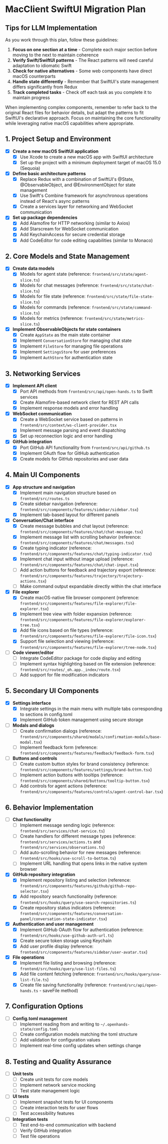 # MacClient SwiftUI Migration Plan

## Tips for LLM Implementation

As you work through this plan, follow these guidelines:

1. **Focus on one section at a time** - Complete each major section before moving to the next to maintain coherence
2. **Verify Swift/SwiftUI patterns** - The React patterns will need careful adaptation to idiomatic Swift
3. **Check for native alternatives** - Some web components have direct macOS counterparts
4. **Handle state differently** - Remember that SwiftUI's state management differs significantly from Redux
5. **Track completed tasks** - Check off each task as you complete it to maintain progress

When implementing complex components, remember to refer back to the original React files for behavior details, but adapt the patterns to fit SwiftUI's declarative approach. Focus on maintaining the core functionality while leveraging native macOS capabilities where appropriate.

## 1. Project Setup and Environment

- [x] **Create a new macOS SwiftUI application**
  - [x] Use Xcode to create a new macOS app with SwiftUI architecture
  - [x] Set up the project with a minimum deployment target of macOS 15.0 (Sequoia)

- [x] **Define basic architecture patterns**
  - [x] Replace Redux with a combination of SwiftUI's @State, @ObservableObject, and @EnvironmentObject for state management
  - [x] Use Swift's Combine framework for asynchronous operations instead of React's async patterns
  - [x] Create a services layer for networking and WebSocket communication

- [x] **Set up package dependencies**
  - [x] Add Alamofire for HTTP networking (similar to Axios)
  - [x] Add Starscream for WebSocket communication
  - [x] Add KeychainAccess for secure credential storage
  - [x] Add CodeEditor for code editing capabilities (similar to Monaco)

## 2. Core Models and State Management

- [x] **Create data models**
  - [x] Models for agent state (reference: `frontend/src/state/agent-slice.ts`)
  - [x] Models for chat messages (reference: `frontend/src/state/chat-slice.ts`)
  - [x] Models for file state (reference: `frontend/src/state/file-state-slice.ts`)
  - [x] Models for commands (reference: `frontend/src/state/command-slice.ts`)
  - [x] Models for metrics (reference: `frontend/src/state/metrics-slice.ts`)

- [x] **Implement ObservableObjects for state containers**
  - [x] Create `AppState` as the main state container
  - [x] Implement `ConversationStore` for managing chat state
  - [x] Implement `FileStore` for managing file operations
  - [x] Implement `SettingsStore` for user preferences
  - [x] Implement `AuthStore` for authentication state

## 3. Networking Services

- [x] **Implement API client**
  - [x] Port API methods from `frontend/src/api/open-hands.ts` to Swift services
  - [x] Create Alamofire-based network client for REST API calls
  - [x] Implement response models and error handling

- [x] **WebSocket communication**
  - [x] Create a WebSocket service based on patterns in `frontend/src/context/ws-client-provider.tsx`
  - [x] Implement message parsing and event dispatching
  - [x] Set up reconnection logic and error handling

- [x] **GitHub integration**
  - [x] Port GitHub API functionality from `frontend/src/api/github.ts`
  - [x] Implement OAuth flow for GitHub authentication
  - [x] Create models for GitHub repositories and user data

## 4. Main UI Components

- [x] **App structure and navigation**
  - [x] Implement main navigation structure based on `frontend/src/routes.ts`
  - [x] Create sidebar navigation (reference: `frontend/src/components/features/sidebar/sidebar.tsx`)
  - [x] Implement tab-based layout for different panels

- [x] **Conversation/Chat interface**
  - [x] Create message bubbles and chat layout (reference: `frontend/src/components/features/chat/chat-message.tsx`)
  - [x] Implement message list with scrolling behavior (reference: `frontend/src/components/features/chat/messages.tsx`)
  - [x] Create typing indicator (reference: `frontend/src/components/features/chat/typing-indicator.tsx`)
  - [x] Implement chat input without image upload (reference: `frontend/src/components/features/chat/chat-input.tsx`)
  - [ ] Add action buttons for feedback and trajectory export (reference: `frontend/src/components/features/trajectory/trajectory-actions.tsx`)
  - [ ] Make command output expandable directly within the chat interface

- [x] **File explorer**
  - [x] Create macOS-native file browser component (reference: `frontend/src/components/features/file-explorer/file-explorer.tsx`)
  - [x] Implement tree view with folder expansion (reference: `frontend/src/components/features/file-explorer/explorer-tree.tsx`)
  - [x] Add file icons based on file types (reference: `frontend/src/components/features/file-explorer/file-icon.tsx`)
  - [x] Support file selection and viewing (reference: `frontend/src/components/features/file-explorer/tree-node.tsx`)

- [ ] **Code viewer/editor**
  - [ ] Integrate CodeEditor package for code display and editing
  - [ ] Implement syntax highlighting based on file extension (reference: `frontend/src/routes/_oh.app._index/route.tsx`)
  - [ ] Add support for file modification indicators

## 5. Secondary UI Components

- [x] **Settings interface**
  - [x] Integrate settings in the main menu with multiple tabs corresponding to sections in config.toml
  - [x] Implement GitHub token management using secure storage

- [ ] **Modals and dialogs**
  - [ ] Create confirmation dialogs (reference: `frontend/src/components/shared/modals/confirmation-modals/base-modal.tsx`)
  - [ ] Implement feedback form (reference: `frontend/src/components/features/feedback/feedback-form.tsx`)

- [ ] **Buttons and controls**
  - [ ] Create custom button styles for brand consistency (reference: `frontend/src/components/features/settings/brand-button.tsx`)
  - [ ] Implement action buttons with tooltips (reference: `frontend/src/components/shared/buttons/tooltip-button.tsx`)
  - [ ] Add controls for agent actions (reference: `frontend/src/components/features/controls/agent-control-bar.tsx`)

## 6. Behavior Implementation

- [ ] **Chat functionality**
  - [ ] Implement message sending logic (reference: `frontend/src/services/chat-service.ts`)
  - [ ] Create handlers for different message types (reference: `frontend/src/services/actions.ts` and `frontend/src/services/observations.ts`)
  - [ ] Add auto-scrolling behavior for new messages (reference: `frontend/src/hooks/use-scroll-to-bottom.ts`)
  - [ ] Implement URL handling that opens links in the native system browser

- [x] **GitHub repository integration**
  - [x] Implement repository listing and selection (reference: `frontend/src/components/features/github/github-repo-selector.tsx`)
  - [x] Add repository search functionality (reference: `frontend/src/hooks/query/use-search-repositories.ts`)
  - [x] Create repository status indicators (reference: `frontend/src/components/features/conversation-panel/conversation-state-indicator.tsx`)

- [x] **Authentication and user management**
  - [x] Implement GitHub OAuth flow for authentication (reference: `frontend/src/hooks/use-github-auth-url.ts`)
  - [x] Create secure token storage using Keychain
  - [x] Add user profile display (reference: `frontend/src/components/features/sidebar/user-avatar.tsx`)

- [x] **File operations**
  - [x] Implement file listing and browsing (reference: `frontend/src/hooks/query/use-list-files.ts`)
  - [x] Add file content fetching (reference: `frontend/src/hooks/query/use-list-file.ts`)
  - [x] Create file saving functionality (reference: `frontend/src/api/open-hands.ts` - saveFile method)

## 7. Configuration Options

- [ ] **Config.toml management**
  - [ ] Implement reading from and writing to `~/.openhands-state/config.toml`
  - [ ] Create configuration models matching the toml structure
  - [ ] Add validation for configuration values
  - [ ] Implement real-time config updates when settings change

## 8. Testing and Quality Assurance

- [ ] **Unit tests**
  - [ ] Create unit tests for core models
  - [ ] Implement network service mocking
  - [ ] Test state management logic

- [ ] **UI tests**
  - [ ] Implement snapshot tests for UI components
  - [ ] Create interaction tests for user flows
  - [ ] Test accessibility features

- [ ] **Integration tests**
  - [ ] Test end-to-end communication with backend
  - [ ] Verify GitHub integration
  - [ ] Test file operations

